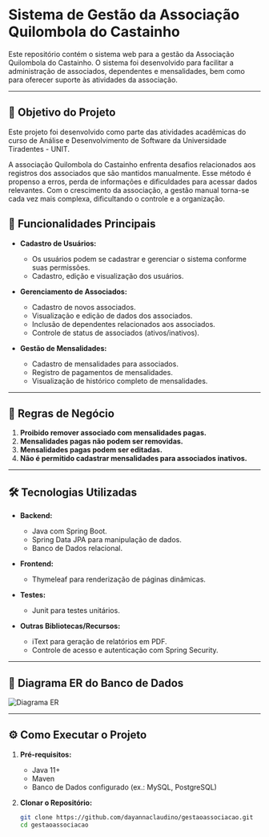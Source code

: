 # Sistema de Gestão da Associação Quilombola do Castainho  

Este repositório contém o sistema web para a gestão da Associação Quilombola do Castainho. O sistema foi desenvolvido para facilitar a administração de associados, dependentes e mensalidades, bem como para oferecer suporte às atividades da associação.  

---

## 🎯 **Objetivo do Projeto**
Este projeto foi desenvolvido como parte das atividades acadêmicas do curso de Análise e Desenvolvimento de Software da Universidade Tiradentes - UNIT.

A associação Quilombola do Castainho enfrenta desafios relacionados aos registros dos associados que são mantidos manualmente. Esse método é propenso a erros, perda de informações e dificuldades para acessar dados relevantes. Com o crescimento da associação, a gestão manual torna-se cada vez mais complexa, dificultando o controle e a organização.

## 🚀 **Funcionalidades Principais**  

- **Cadastro de Usuários:**  
  - Os usuários podem se cadastrar e gerenciar o sistema conforme suas permissões.  
  - Cadastro, edição e visualização dos usuários.

- **Gerenciamento de Associados:**  
  - Cadastro de novos associados.  
  - Visualização e edição de dados dos associados.  
  - Inclusão de dependentes relacionados aos associados.  
  - Controle de status de associados (ativos/inativos).  

- **Gestão de Mensalidades:**  
  - Cadastro de mensalidades para associados.  
  - Registro de pagamentos de mensalidades.  
  - Visualização de histórico completo de mensalidades.  

---

## 📜 **Regras de Negócio**  

1. **Proibido remover associado com mensalidades pagas.**  
2. **Mensalidades pagas não podem ser removidas.**  
3. **Mensalidades pagas podem ser editadas.**  
4. **Não é permitido cadastrar mensalidades para associados inativos.**  

---

## 🛠️ **Tecnologias Utilizadas**  

- **Backend:**  
  - Java com Spring Boot.  
  - Spring Data JPA para manipulação de dados.  
  - Banco de Dados relacional.  

- **Frontend:**  
  - Thymeleaf para renderização de páginas dinâmicas. 

- **Testes:**  
  - Junit para testes unitários. 
     
- **Outras Bibliotecas/Recursos:**  
  - iText para geração de relatórios em PDF.  
  - Controle de acesso e autenticação com Spring Security.  

---

## 📐 **Diagrama ER do Banco de Dados**  

![Diagrama ER](db_associacao.png)  

---

## ⚙️ **Como Executar o Projeto**  

1. **Pré-requisitos:**  
   - Java 11+  
   - Maven  
   - Banco de Dados configurado (ex.: MySQL, PostgreSQL)  

2. **Clonar o Repositório:**  
   ```bash  
   git clone https://github.com/dayannaclaudino/gestaoassociacao.git  
   cd gestaoassociacao  
